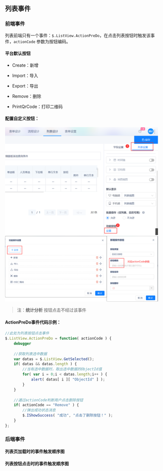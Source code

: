 
## 列表事件

### 前端事件

列表前端只有一个事件：```$.ListView.ActionPreDo```，在点击列表按钮时触发该事件，```actionCode``` 参数为按钮编码。

#### 平台默认按钮

* Create：新增

* Import：导入

* Export：导出

* Remove：删除

* PrintQrCode：打印二维码

#### 配置自定义按钮：
![](../img/list-events-1.png)
![](../img/list-events-2.png)

> 注：**统计分析** 按钮点击不经过该事件

#### ActionPreDo事件代码示例：
``` js
//此处为列表按钮点击事件
$.ListView.ActionPreDo = function( actionCode ) {
    debugger

    //获取列表选中数据
    var datas = $.ListView.GetSelected();
    if( datas && datas.length ) {
        //当有选中数据时，取出选中数据的ObjectId值
        for( var i = 0;i < datas.length;i++ ) {
            alert( datas[ i ][ "ObjectId" ] );
        }
    }

    //通过actionCode判断用户点击删除按钮
    if( actionCode == "Remove" ) {
        //弹出成功状态消息
        $.IShowSuccess( "成功", "点击了删除按钮！" );
    }
};
```


### 后端事件

#### 列表页加载时的事件触发顺序图


#### 列表按钮点击时的事件触发顺序图
